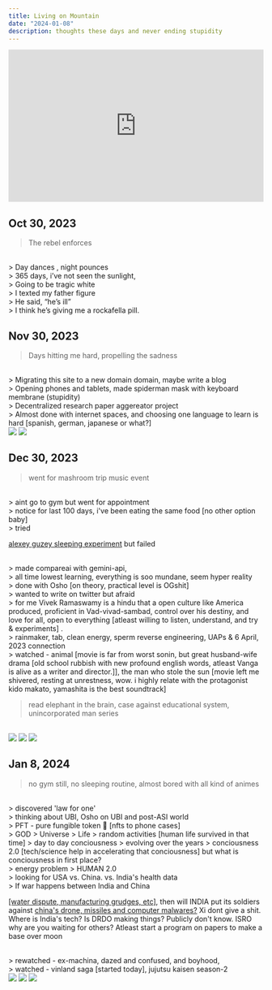```yaml
---
title: Living on Mountain
date: "2024-01-08"
description: thoughts these days and never ending stupidity
---
```


<link rel="stylesheet" type="text/css" script="../../src/pages/style.css" />

<p><iframe width="100%" height="300" scrolling="no" frameborder="no" allow="autoplay" src="https://w.soundcloud.com/player/?url=https%3A//api.soundcloud.com/tracks/1715358348&color=%23866e4e&auto_play=true&hide_related=false&show_comments=true&show_user=true&show_reposts=false&show_teaser=true&visual=true"></iframe>
</p>

## Oct 30, 2023

> The rebel enforces
<br />
> Day dances , night pounces
<br />
> 365 days, i’ve not seen the sunlight, 
<br />
> Going to be tragic white 
<br />
> I texted my father figure
<br />
> He said, “he’s ill”
<br />
> I think he’s giving me a rockafella pill.

## Nov 30, 2023

> Days hitting me hard, propelling the sadness 
<br />
> Migrating this site to a new domain domain, maybe write a blog
<br />
> Opening phones and tablets, made spiderman mask with keyboard membrane (stupidity)
<br />
> Decentralized research paper aggereator project
<br />
> Almost done with internet spaces, and choosing one language to learn is hard [spanish, german, japanese or what?]
<br />


<div class="readmeImg">
<img src="https://i.imgur.com/mdzfJMD.jpg"  />
<img src="https://i.imgur.com/jEjfunn.jpg" /></div>

## Dec 30, 2023

> went for mashroom trip music event
<br />
> aint go to gym but went for appointment 
<br />
> notice for last 100 days, i've been eating the same food [no other option baby]
<br />
> tried <p><a href="https://guzey.com/theses-on-sleep/" alt="alexey guzey sleep blog">alexey guzey sleeping experiment</a> but failed</p>
<br />
> made compareai with gemini-api,
<br />
> all time lowest learning, everything is soo mundane, seem hyper reality
<br />
> done with Osho [on theory, practical level is OGshit]
<br />
> wanted to write on twitter but afraid
<br />
> for me Vivek Ramaswamy is a hindu that a open culture like America produced, proficient in Vad-vivad-sambad, control over his destiny, and love for all, open to everything [atleast willing to listen, understand, and try & experiments] .
<br />
> rainmaker, tab, clean energy, sperm reverse engineering, UAPs & 6 April, 2023 connection
<br />
> watched - animal [movie is far from worst sonin, but great husband-wife drama [old school rubbish with new profound english words, atleast Vanga is alive as a writer and director.]], the man who stole the sun [movie left me shivered, resting at unrestness, wow. i highly relate with the protagonist kido makato, yamashita is the best soundtrack]

<br />

> read elephant in the brain, case against educational system, unincorporated man 
series

<br />

<div class="readmeImg">
<img src="https://i.ibb.co/mDzn9TH/SJ1k-Wj-HT-400x400.jpg" />
<img src="https://i.imgur.com/KYnCRTY.jpg" />
<img src="https://i.imgur.com/QEirMdc.png" /></div>



## Jan 8, 2024

> no gym still, no sleeping routine, almost bored with all kind of animes
<br />
> discovered 'law for one'
<br />
> thinking about UBI, Osho on UBI and post-ASI world
<br />
> PFT - pure fungible token 🤣 [nfts to phone cases] 
<br />
> GOD > Universe > Life > random activities [human life survived in that time] > day to day conciousness > evolving over the years > conciousness 2.0 [tech/science help in accelerating that conciousness] but what is conciousness in first place?
<br />
> energy problem > HUMAN 2.0 
<br />
> looking for USA vs. China. vs. India's health data
<br />
> If war happens between India and China <p><a href="https://www.airuniversity.af.edu/Portals/10/JIPA/IndoPacificPerspectives/June%202021/06%20Ho.pdf">[water dispute, manufacturing grudges, etc]</a>, then will INDIA put its soldiers against <a href="https://palmerluckey.com/america-is-back-on-top-baby/" alt="palmer luckey blog chain has the best drones" >china's drone, missiles and computer malwares?</a> Xi dont give a shit. Where is India's tech? Is DRDO making things? Publicly don't know. ISRO why are you waiting for others? Atleast start a program on papers to make a base over moon </p>
<br />
> rewatched - ex-machina, dazed and confused, and boyhood,
<br />
> watched - vinland saga [started today], jujutsu kaisen season-2
<br />


<div class="readmeImg">

<img src="https://i.imgur.com/vMK5nMe.jpg"  />
<img src="https://i.imgur.com/s8wV3UX.jpg"  />
<img src="https://i.imgur.com/EDcRrjK.jpg" />
</div>
